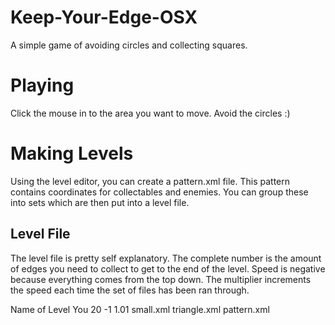 Keep-Your-Edge-OSX
==================

A simple game of avoiding circles and collecting squares.

# Playing

Click the mouse in to the area you want to move. Avoid the circles :)

# Making Levels

Using the level editor, you can create a pattern.xml file. This pattern contains coordinates for collectables and enemies. You can group these into sets which are then put into a level file.

## Level File
The level file is pretty self explanatory.
The complete number is the amount of edges you need to collect to get to the end of the level. Speed is negative because everything comes from the top down. The multiplier increments the speed each time the set of files has been ran through.

<name>Name of Level</name>
<author>You</author>
<complete>20</complete>
<speed>-1</speed>
<multiplier>1.01</multiplier>
<file>small.xml</file>
<file>triangle.xml</file>
<file>pattern.xml</file>
